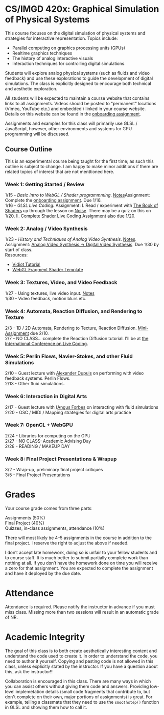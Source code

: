 # CS/IMGD 420x: Graphical Simulation of Physical Systems

This course focuses on the digital simulation of physical systems and strategies for interactive representation. Topics include:

- Parallel computing on graphics processing units (GPUs)  
- Realtime graphics techniques  
- The history of analog interactive visuals  
- Interaction techniques for controlling digital simulations  

Students will explore analog physical systems (such as fluids and video feedback) and use these explorations to guide the development of digital simulations. The class is explicitly designed to encourage both technical and aesthetic exploration.  

All students will be expected to maintain a course website that contains links to all assignments. Videos should be posted to "permanent" locations (Vimeo, YouTube etc.) and embedded / linked in your course website. Details on this website can be found in the [onboarding assignment](./onboarding.md). 

Assignments and examples for this class will primarily use GLSL / JavaScript, however, other environments and systems for GPU programming will be discussed.

## Course Outline

This is an experimental course being taught for the first time; as such this outline is subject to change. I am happy to make minor additions if there are related topics of interest that are not menttioned here.  

### Week 1: Getting Started / Review
1/15 - *Basic Intro to WebGL / Shader programmming*. [Notes](./notes.day1.md)Assignment:  Complete the [onboarding assignment](./onboarding.md). Due 1/16.  
1/16 - *GLSL Live Coding*.  Assignment:  I. Read / experiment with [The Book of Shaders](http://thebookofshaders.com) up through the lesson on [Noise](https://thebookofshaders.com/11/). There may be a quiz on this on 1/20. II. Complete [Shader Live Coding Assignment](./shader_live_coding.md) also due 1/20.

### Week 2: Analog / Video Synthesis
1/23 - *History and Techniques of Analog Video Synthesis*. [Notes](./notes.day3.md).   
Assignment: [Analog Video Synthesis -> Digital Video Synthesis](./analog_to_digital.md). Due 1/30 by start of class.  
Resources:  
- [Vidiot Tutorial](./vidiot_tutorial.md)
- [WebGL Fragment Shader Template](./webgl_template.md)
  
### Week 3: Textures, Video, and Video Feedback
1/27 - Using textures, live video input. [Notes](./notes.day4.md)  
1/30 - Video feedback, motion blurs etc.  

### Week 4: Automata, Reaction Diffusion, and Rendering to Texture
2/3 - 1D / 2D Automata, Rendering to Texture, Reaction Diffusion. [Mini-Assignment](./automata_assignment.md) due 2/10.  
2/7 - NO CLASS... complete the Reaction Diffusion tutorial. I'll be at [the International Conference on Live Coding](http://iclc.livecodenetwork.org/2020/schedule.html).  

### Week 5: Perlin Flows, Navier-Stokes, and other Fluid Simulations
2/10 - Guest lecture with [Alexander Dupuis](http://alexanderdupuis.com/) on performing with video feedback systems. Perlin Flows.  
2/13 - Other fluid simulations.  

### Week 6: Interaction in Digital Arts
2/17 - Guest lecture with [(Angus Forbes](https://creativecoding.soe.ucsc.edu/angus/) on interacting with fluid simulations  
2/20 - OSC / MIDI / Mapping strategies for digital arts practice  

### Week 7: OpenCL + WebGPU
2/24 - Libraries for computing on the GPU  
2/27 - NO CLASS: Academic Advising Day  
2/28 - READING / MAKEUP DAY  

### Week 8: Final Project Presentations &amp; Wrapup  
3/2 - Wrap-up, preliminary final project critiques  
3/5 - Final Project Presentations  

# Grades
Your course grade comes from three parts:

Assignments (50%)  
Final Project (40%)  
Quizzes, in-class assignments, attendance (10%)  

There will most likely be 4–5 assignments in the course in addition to the final project. I reserve the right to adjust the above if needed. 

I don’t accept late homework, doing so is unfair to your fellow students and to course staff. It is much better to submit partially complete work than nothing at all. If you don’t have the homework done on time you will receive a zero for that assignment. You are expected to complete the assignment and have it deployed by the due date.

# Attendance
Attendance is required. Please notify the instructor in advance if you must miss class. Missing more than two sessions will result in an automatic grade of NR.

# Academic Integrity
The goal of this class is to both create aesthetically interesting content and understand the code used to create it. In order to understand the code, you need to author it yourself. Copying and pasting code is not allowed in this class, unless explicitly stated by the instructor. If you have a question about this, ask the instructor!!

Collaboration is encouraged in this class. There are many ways in which you can assist others without giving them code and answers. Providing low-level implemetation details (small code fragments that contribute to, but don't complete on their own, major portions of assignments) is great. For example, telling a classmate that they need to use the `smoothstep()` function in GLSL and showing them how to call it.
